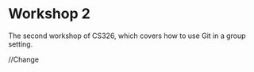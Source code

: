 # Workshop 2

The second workshop of CS326, which covers how to use Git in a group setting.

//Change
